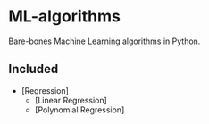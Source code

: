 # ML-algorithms

Bare-bones Machine Learning algorithms in Python.

## Included
- [Regression]
  * [Linear Regression]
  * [Polynomial Regression]

